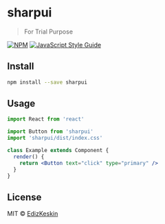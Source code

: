 # sharpui

> For Trial Purpose

[![NPM](https://img.shields.io/npm/v/sharpui.svg)](https://www.npmjs.com/package/sharpui) [![JavaScript Style Guide](https://img.shields.io/badge/code_style-standard-brightgreen.svg)](https://standardjs.com)

## Install

```bash
npm install --save sharpui
```

## Usage

```jsx
import React from 'react'

import Button from 'sharpui'
import 'sharpui/dist/index.css'

class Example extends Component {
  render() {
    return <Button text="click" type="primary" />
  }
}
```

## License

MIT © [EdizKeskin](https://github.com/EdizKeskin)
